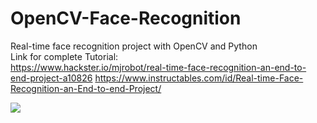 # OpenCV-Face-Recognition
Real-time face recognition project with OpenCV and Python
<br>
Link for complete Tutorial:
<br>
https://www.hackster.io/mjrobot/real-time-face-recognition-an-end-to-end-project-a10826
https://www.instructables.com/id/Real-time-Face-Recognition-an-End-to-end-Project/
<br>
<p><img src="https://github.com/Mjrovai/OpenCV-Face-Recognition/blob/master/FaceRecogBlock.png?raw=true"></p>
